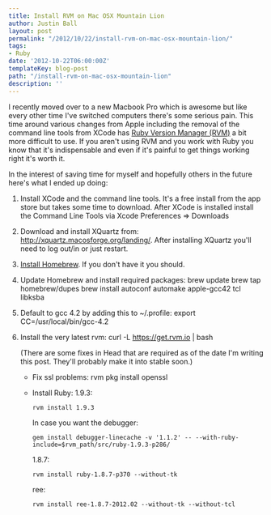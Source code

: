 ```yaml
---
title: Install RVM on Mac OSX Mountain Lion
author: Justin Ball
layout: post
permalink: "/2012/10/22/install-rvm-on-mac-osx-mountain-lion/"
tags:
- Ruby
date: '2012-10-22T06:00:00Z'
templateKey: blog-post
path: "/install-rvm-on-mac-osx-mountain-lion"
description: ''
---
```


I recently moved over to a new Macbook Pro which is awesome but like every other time I've switched computers there's some serious pain. This time around various changes from Apple including the removal of the command line tools from XCode has [Ruby Version Manager (RVM)][1] a bit more difficult to use. If you aren't using RVM and you work with Ruby you know that it's indispensable and even if it's painful to get things working right it's worth it.

 [1]: https://rvm.io/

In the interest of saving time for myself and hopefully others in the future here's what I ended up doing:

1.  Install XCode and the command line tools. It's a free install from the app store but takes some time to download. After XCode is installed install the Command Line Tools via Xcode Preferences => Downloads
2.  Download and install XQuartz from: http://xquartz.macosforge.org/landing/. After installing XQuartz you'll need to log out/in or just restart.
3.  [Install Homebrew][2]. If you don't have it you should.
4.  Update Homebrew and install required packages:
        brew update
        brew tap homebrew/dupes
        brew install autoconf automake apple-gcc42 tcl libksba


5.  Default to gcc 4.2 by adding this to ~/.profile:
        export CC=/usr/local/bin/gcc-4.2

6.  Install the very latest rvm:
        curl -L https://get.rvm.io | bash


    (There are some fixes in Head that are required as of the date I'm writing this post. They'll probably make it into stable soon.)
    *   Fix ssl problems:
            rvm pkg install openssl


    *   Install Ruby:
        1.9.3:

            rvm install 1.9.3

        In case you want the debugger:

            gem install debugger-linecache -v '1.1.2' -- --with-ruby-include=$rvm_path/src/ruby-1.9.3-p286/


        1.8.7:

            rvm install ruby-1.8.7-p370 --without-tk


        ree:

            rvm install ree-1.8.7-2012.02 --without-tk --without-tcl


 [2]: http://mxcl.github.com/homebrew/
